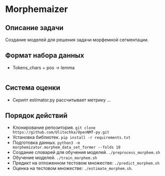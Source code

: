 Morphemaizer
==========================================

## Описание задачи

Создание моделей для решения задачи морфемной сегментации.

## Формат набора данных

- Tokens_chars + pos -> lemma
```

```

## Система оценки

- Скрипт estimator.py рассчитывает метрику ...


## Порядок действий

- Клонирование репозитория. `git clone https://github.com/Ulitochka/OpenNMT-py.git`
- Установка библиотек. `pip install -r requirements.txt`
- Подготовка данных. `python3 -m morphemizator.morphem_data_set_former --folds 10`
- Создание словарей для обучения моделей. `./preprocess_morphem.sh` 
- Обучение моделей. `./train_morphem.sh`
- Предикт на отложенном тестовом множестве: `./predict_morphem.sh` 
- Оценка на тестовом множестве: `./estimate_morphem.sh`. 

